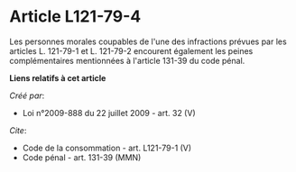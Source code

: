 # Article L121-79-4

Les personnes morales coupables de l'une des infractions prévues par les articles L. 121-79-1 et L. 121-79-2 encourent
également les peines complémentaires mentionnées à l'article 131-39 du code pénal.

**Liens relatifs à cet article**

_Créé par_:

  - Loi n°2009-888 du 22 juillet 2009 - art. 32 (V)

_Cite_:

  - Code de la consommation - art. L121-79-1 (V)
  - Code pénal - art. 131-39 (MMN)
